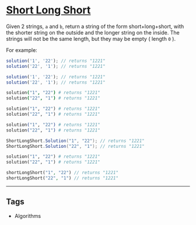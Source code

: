 # [Short Long Short](https://www.codewars.com/kata/50654ddff44f800200000007)

Given 2 strings, `a` and `b`, return a string of the form short+long+short, with the shorter string on the outside
and the longer string on the inside. The strings will not be the same length, but they may be empty ( length `0` ).

For example:

```javascript
solution('1', '22'); // returns "1221"
solution('22', '1'); // returns "1221"
```

```typescript
solution('1', '22'); // returns "1221"
solution('22', '1'); // returns "1221"
```

```coffeescript
solution("1", "22") # returns "1221"
solution("22", "1") # returns "1221"
```

```ruby
solution("1", "22") # returns "1221"
solution("22", "1") # returns "1221"
```

```elixir
solution("1", "22") # returns "1221"
solution("22", "1") # returns "1221"
```

```csharp
ShortLongShort.Solution("1", "22"); // returns "1221"
ShortLongShort.Solution("22", "1"); // returns "1221"
```

```python
solution("1", "22") # returns "1221"
solution("22", "1") # returns "1221"
```

```php
shortLongShort("1", "22") // returns "1221"
shortLongShort("22", "1") // returns "1221"
```

---

## Tags

- Algorithms
